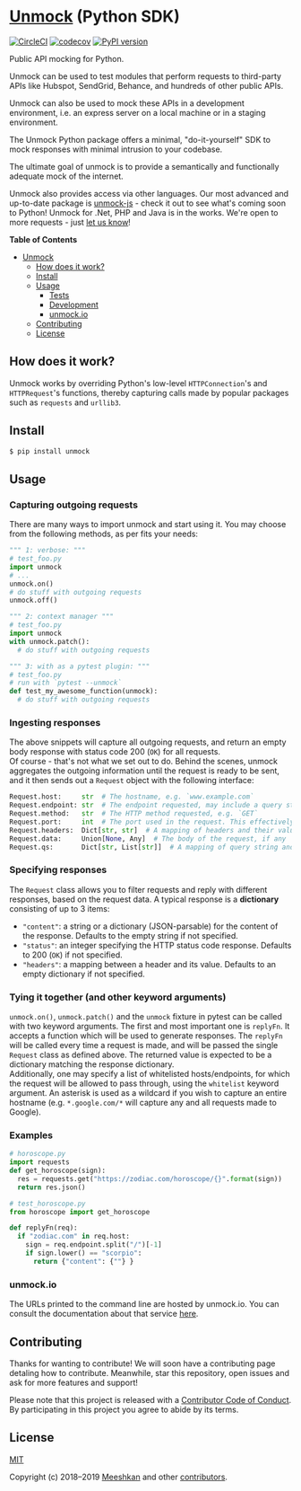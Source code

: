 # [Unmock](https://www.unmock.io/) (Python SDK)

[![CircleCI](https://circleci.com/gh/unmock/unmock-python.svg?style=shield)](https://circleci.com/gh/unmock/unmock-python)
[![codecov](https://codecov.io/gh/unmock/unmock-python/branch/dev/graph/badge.svg)](https://codecov.io/gh/unmock/unmock-python)
[![PyPI version](https://badge.fury.io/py/unmock.svg)](https://badge.fury.io/py/unmock)

Public API mocking for Python.

Unmock can be used to test modules that perform requests to third-party
APIs like Hubspot, SendGrid, Behance, and hundreds of other public APIs.

Unmock can also be used to mock these APIs in a development environment,
i.e. an express server on a local machine or in a staging environment.

The Unmock Python package offers a minimal, "do-it-yourself" SDK to mock responses with minimal intrusion to your codebase.

The ultimate goal of unmock is to provide a semantically and
functionally adequate mock of the internet.

Unmock also provides access via other languages. Our most advanced and up-to-date package is [unmock-js](https://github.com/unmock/unmock-js) - check it out to see what's coming soon to Python!
Unmock for .Net, PHP and Java is in the works. We're open to more requests - just [let us know](mailto:contact@unmock.io)!

**Table of Contents**

<!-- toc -->

- [Unmock](#unmock)
  - [How does it work?](#how-does-it-work)
  - [Install](#install)
  - [Usage](#usage)
    - [Tests](#tests)
    - [Development](#development)
    - [unmock.io](#unmockio)
  - [Contributing](#contributing)
  - [License](#license)

<!-- tocstop -->

## How does it work?

Unmock works by overriding Python's low-level `HTTPConnection`'s and
`HTTPRequest`'s functions, thereby capturing calls
made by popular packages such as `requests` and `urllib3`.

## Install

```sh
$ pip install unmock
```

## Usage

### Capturing outgoing requests

There are many ways to import unmock and start using it. You may choose from the following methods, as per fits your needs:

```python
""" 1: verbose: """
# test_foo.py
import unmock
# ...
unmock.on()
# do stuff with outgoing requests
unmock.off()

""" 2: context manager """
# test_foo.py
import unmock
with unmock.patch():
  # do stuff with outgoing requests

""" 3: with as a pytest plugin: """
# test_foo.py
# run with `pytest --unmock`
def test_my_awesome_function(unmock):
  # do stuff with outgoing requests
```

### Ingesting responses

The above snippets will capture all outgoing requests, and return an empty body response with status code 200 (`OK`) for all requests.  
Of course - that's not what we set out to do. Behind the scenes, unmock aggregates the outgoing information until the request is ready to be sent, and it then sends out a `Request` object with the following interface:

```python
Request.host:     str  # The hostname, e.g. `www.example.com`
Request.endpoint: str  # The endpoint requested, may include a query string, e.g. `/`, or `/foo/?bar=baz`
Request.method:   str  # The HTTP method requested, e.g. `GET`
Request.port:     int  # The port used in the request. This effectively represents HTTP (80), HTTPS (443), or custom port
Request.headers:  Dict[str, str]  # A mapping of headers and their values
Request.data:     Union[None, Any]  # The body of the request, if any
Request.qs:       Dict[str, List[str]]  # A mapping of query string and the values associated with them
```

### Specifying responses

The `Request` class allows you to filter requests and reply with different responses, based on the request data. A typical response is a **dictionary** consisting of up to 3 items:

- `"content"`: a string or a dictionary (JSON-parsable) for the content of the response. Defaults to the empty string if not specified.
- `"status"`: an integer specifying the HTTP status code response. Defaults to 200 (`OK`) if not specified.
- `"headers"`: a mapping between a header and its value. Defaults to an empty dictionary if not specified.

### Tying it together (and other keyword arguments)

`unmock.on()`, `unmock.patch()` and the `unmock` fixture in pytest can be called with two keyword arguments. The first and most important one is `replyFn`. It accepts a function which will be used to generate responses. The `replyFn` will be called every time a request is made, and will be passed the single `Request` class as defined above. The returned value is expected to be a dictionary matching the response dictionary.  
Additionally, one may specify a list of whitelisted hosts/endpoints, for which the request will be allowed to pass through, using the `whitelist` keyword argument. An asterisk is used as a wildcard if you wish to capture an entire hostname (e.g. `*.google.com/*` will capture any and all requests made to Google).

### Examples

```python
# horoscope.py
import requests
def get_horoscope(sign):
  res = requests.get("https://zodiac.com/horoscope/{}".format(sign))
  return res.json()

# test_horoscope.py
from horoscope import get_horoscope

def replyFn(req):
  if "zodiac.com" in req.host:
    sign = req.endpoint.split("/")[-1]
    if sign.lower() == "scorpio":
      return {"content": {""} }
```

### unmock.io

The URLs printed to the command line are hosted by unmock.io. You can
consult the documentation about that service
[here](https://www.unmock.io/docs).

## Contributing

Thanks for wanting to contribute! We will soon have a contributing page
detaling how to contribute. Meanwhile, star this repository, open issues
and ask for more features and support!

Please note that this project is released with a
[Contributor Code of Conduct](CODE_OF_CONDUCT.md). By participating in
this project you agree to abide by its terms.

## License

[MIT](LICENSE)

Copyright (c) 2018–2019 [Meeshkan](http://meeshkan.com) and other
[contributors](https://github.com/unmock/unmock/graphs/contributors).
